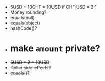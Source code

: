 - 5USD + 10CHF = 10USD if CHF:USD = 2:1
- Money rounding?
- equals(null)
- equals(object)
- hashCode()?
- # make `amount` private?
- ~~5USD * 2 = 10USD~~
- ~~Dollar side-effects?~~
- ~~equals()?~~
